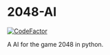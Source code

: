 # 2048-AI
[![CodeFactor](https://www.codefactor.io/repository/github/codeglow/2048-ai/badge/master)](https://www.codefactor.io/repository/github/codeglow/2048-ai/overview/master)

A AI for the game 2048 in python.
